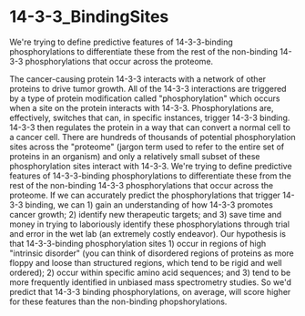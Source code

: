 # 14-3-3_BindingSites
We're trying to define predictive features of 14-3-3-binding phosphorylations to differentiate these from the rest of the non-binding 14-3-3 phosphorylations that occur across the proteome. 

The cancer-causing protein 14-3-3 interacts with a network of other proteins to drive tumor growth. All of the 14-3-3 interactions are triggered by a type of protein modification called "phosphorylation" which occurs when a site on the protein interacts with 14-3-3. Phosphorylations are, effectively, switches that can, in specific instances, trigger 14-3-3 binding. 14-3-3 then regulates the protein in a way that can convert a normal cell to a cancer cell.  There are hundreds of thousands of potential phosphorylation sites across the "proteome" (jargon term used to refer to the entire set of proteins in an organism) and only a relatively small subset of these phosphorylation sites interact with 14-3-3. We're trying to define predictive features of 14-3-3-binding phosphorylations to differentiate these from the rest of the non-binding 14-3-3 phosphorylations that occur across the proteome. If we can accurately predict the phosphorylations that trigger 14-3-3 binding, we can 1) gain an understanding of how 14-3-3 promotes cancer growth; 2) identify new therapeutic targets; and 3) save time and money in trying to laboriously identify these phosphorylations through trial and error in the wet lab (an extremely costly endeavor).  Our hypothesis is that 14-3-3-binding phosphorylation sites 1) occur in regions of high "intrinsic disorder" (you can think of disordered regions of proteins as more floppy and loose than structured regions, which tend to be rigid and well ordered); 2) occur within specific amino acid sequences; and 3) tend to be more frequently identified in unbiased mass spectrometry studies. So we'd predict that 14-3-3 binding phosphorylations, on average, will score higher for these features than the non-binding phopshorylations.
